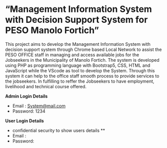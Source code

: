 # “Management Information System with Decision Support System for PESO Manolo Fortich”

This project aims to develop the Management Information System with decision support system through Chrome based Local Network to assist the PESO OFFICE staff in managing and access available jobs for the Jobseekers in the Municipality of Manolo Fortich. The system is developed using PHP as programming language with Bootstrap5, CSS, HTML and JavaScript while the VScode as tool to develop the System. Through this system it can help to the office staff smooth process to provide services to the jobseekers. In fulfilling to reffer the Jobseekers to have employment, livelihood and technical course offered.

**Admin Login Details**
* Email   : System@mail.com 
* Password: 1234

**User Login Details**
* confidential security to show users details **
* Email   : 
* Password:

#

